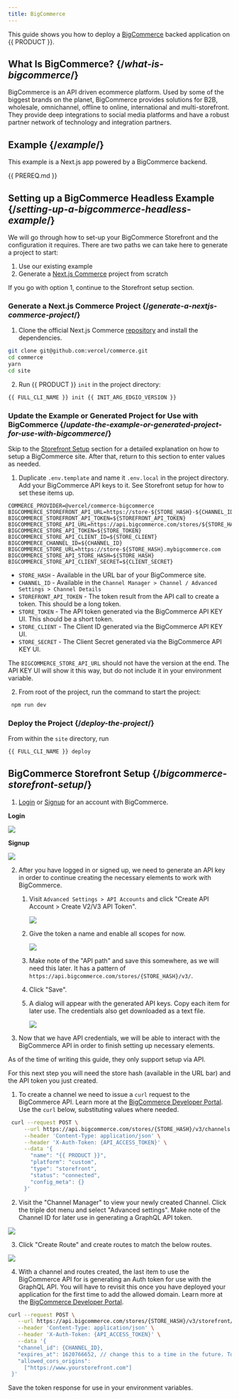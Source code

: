 ```yaml
---
title: BigCommerce
---
```


This guide shows you how to deploy a [BigCommerce](https://www.bigcommerce.com/) backed application on {{ PRODUCT }}.

## What Is BigCommerce? {/*what-is-bigcommerce*/}

BigCommerce is an API driven ecommerce platform. Used by some of the biggest brands on the planet, BigCommerce provides solutions for B2B, wholesale, omnichannel, offline to online, international and multi-storefront. They provide deep integrations to social media platforms and have a robust partner network of technology and integration partners.

## Example {/*example*/}

This example is a Next.js app powered by a BigCommerce backend.

<ExampleButtons
  title="BigCommerce"
  siteUrl="https://layer0-docs-layer0-nextjs-commerce-default.layer0-limelight.link"
  repoUrl="https://github.com/edgio-docs/edgio-nextjs-commerce-example"
  deployFromRepo />

{{ PREREQ.md }}

## Setting up a BigCommerce Headless Example {/*setting-up-a-bigcommerce-headless-example*/}

We will go through how to set-up your BigCommerce Storefront and the configuration it requires. There are two paths we can take here to generate a project to start:

1. Use our existing example
2. Generate a [Next.js Commerce](https://nextjs.org/commerce) project from scratch

If you go with option 1, continue to the Storefront setup section.

### Generate a Next.js Commerce Project {/*generate-a-nextjs-commerce-project*/}

1. Clone the official Next.js Commerce [repository](https://github.com/vercel/commerce) and install the dependencies.

```bash
git clone git@github.com:vercel/commerce.git
cd commerce
yarn
cd site
```

2. Run {{ PRODUCT }} `init` in the project directory:

```bash
{{ FULL_CLI_NAME }} init {{ INIT_ARG_EDGIO_VERSION }}
```

### Update the Example or Generated Project for Use with BigCommerce {/*update-the-example-or-generated-project-for-use-with-bigcommerce*/}

Skip to the [Storefront Setup](#bigcommerce-storefront-setup) section for a detailed explanation on how to setup a BigCommerce site. After that, return to this section to enter values as needed.

1. Duplicate `.env.template` and name it `.env.local` in the project directory. Add your BigCommerce API keys to it. See Storefront setup for how to set these items up.

```.env
COMMERCE_PROVIDER=@vercel/commerce-bigcommerce
BIGCOMMERCE_STOREFRONT_API_URL=https://store-${STORE_HASH}-${CHANNEL_ID}.mybigcommerce.com/graphql
BIGCOMMERCE_STOREFRONT_API_TOKEN=${STOREFRONT_API_TOKEN}
BIGCOMMERCE_STORE_API_URL=https://api.bigcommerce.com/stores/${STORE_HASH}
BIGCOMMERCE_STORE_API_TOKEN=${STORE_TOKEN}
BIGCOMMERCE_STORE_API_CLIENT_ID=${STORE_CLIENT}
BIGCOMMERCE_CHANNEL_ID=${CHANNEL_ID}
BIGCOMMERCE_STORE_URL=https://store-${STORE_HASH}.mybigcommerce.com
BIGCOMMERCE_STORE_API_STORE_HASH=${STORE_HASH}
BIGCOMMERCE_STORE_API_CLIENT_SECRET=${CLIENT_SECRET}
```

- `STORE_HASH` - Available in the URL bar of your BigCommerce site.
- `CHANNEL_ID` - Available in the `Channel Manager > Channel / Advanced Settings > Channel Details`
- `STOREFRONT_API_TOKEN` - The token result from the API call to create a token. This should be a long token.
- `STORE_TOKEN` - The API token generated via the BigCommerce API KEY UI. This should be a short token.
- `STORE_CLIENT` - The Client ID generated via the BigCommerce API KEY UI.
- `STORE_SECRET` - The Client Secret generated via the BigCommerce API KEY UI.

<Callout type="info">

  The `BIGCOMMERCE_STORE_API_URL` should not have the version at the end. The
  API KEY UI will show it this way, but do not include it in your environment
  variable.

</Callout>

2. From root of the project, run the command to start the project:

```bash
 npm run dev
```

### Deploy the Project {/*deploy-the-project*/}

From within the `site` directory, run

```bash
{{ FULL_CLI_NAME }} deploy
```

## BigCommerce Storefront Setup {/*bigcommerce-storefront-setup*/}

1. [Login](https://login.bigcommerce.com/login) or [Signup](https://www.bigcommerce.com/start-your-trial) for an account with BigCommerce.

**Login**

![](/images/bigcommerce/login.png?width=300&height=400)

**Signup**

![](/images/bigcommerce/sign-up.png?width=1000)

2. After you have logged in or signed up, we need to generate an API key in order to continue creating the necessary elements to work with BigCommerce.
   1. Visit `Advanced Settings > API Accounts` and click "Create API Account > Create V2/V3 API Token".

      ![](/images/bigcommerce/create-api-menu.png?width=1000)
   2. Give the token a name and enable all scopes for now.

      ![](/images/bigcommerce/create-api-key.png?width=400)

   3. Make note of the "API path" and save this somewhere, as we will need this later. It has a pattern of `https://api.bigcommerce.com/stores/{STORE_HASH}/v3/`.
   4. Click "Save".
   5. A dialog will appear with the generated API keys. Copy each item for later use. The credentials also get downloaded as a text file.

      ![](/images/bigcommerce/api-creds.png?width=400)

3. Now that we have API credentials, we will be able to interact with the BigCommerce API in order to finish setting up necessary elements.

<Callout type="info">

  As of the time of writing this guide, they only support setup via API.

</Callout>

For this next step you will need the store hash (available in the URL bar) and the API token you just created.

1. To create a channel we need to issue a `curl` request to the BigCommerce API. Learn more at the [BigCommerce Developer Portal](https://developer.bigcommerce.com/docs/rest-management/channels#create-a-channel). Use the `curl` below, substituting values where needed.

```bash
 curl --request POST \
     --url https://api.bigcommerce.com/stores/{STORE_HASH}/v3/channels \
     --header 'Content-Type: application/json' \
     --header 'X-Auth-Token: {API_ACCESS_TOKEN}' \
     --data '{
       "name": "{{ PRODUCT }}",
       "platform": "custom",
       "type": "storefront",
       "status": "connected",
       "config_meta": {}
     }'
```

2. Visit the "Channel Manager" to view your newly created Channel. Click the triple dot menu and select "Advanced settings". Make note of the Channel ID for later use in generating a GraphQL API token.

![](/images/bigcommerce/advanced-settings-menu.png?width=1000)

3. Click "Create Route" and create routes to match the below routes.

![](/images/bigcommerce/routes.png?width=600)

4. With a channel and routes created, the last item to use the BigCommerce API for is generating an Auth token for use with the GraphQL API. You will have to revisit this once you have deployed your application for the first time to add the allowed domain. Learn more at the [BigCommerce Developer Portal](https://developer.bigcommerce.com/docs/rest-management/channels#create-a-channel).

```bash
curl --request POST \
   --url https://api.bigcommerce.com/stores/{STORE_HASH}/v3/storefront/api-token \
   --header 'Content-Type: application/json' \
   --header 'X-Auth-Token: {API_ACCESS_TOKEN}' \
   --data '{
   "channel_id": {CHANNEL_ID},
   "expires_at": 1620766652, // change this to a time in the future. To generate in Javascript: new Date("2022-12-31").getTime()
   "allowed_cors_origins":
     ["https://www.yourstorefront.com"]
 }'
```

Save the token response for use in your environment variables.
